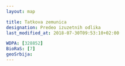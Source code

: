 ```yaml
---
layout: map

title: Tatkova zemunica
designation: Predeo izuzetnih odlika
last_modified_at: 2018-07-30T09:53:10+02:00

WDPA: [328852]
BioRaS: [7]
geoSrbija:
---
```

